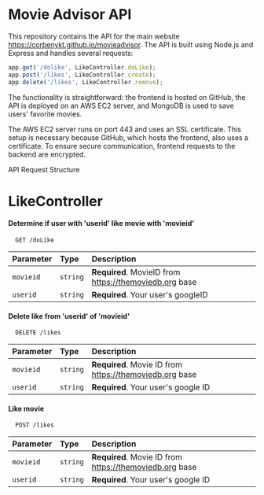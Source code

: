 
# Movie Advisor API

This repository contains the API for the main website https://corbenykt.github.io/movieadvisor. The API is built using Node.js and Express and handles several requests:

```javascript
app.get('/dolike', LikeController.doLike);
app.post('/likes', LikeController.create);
app.delete('/likes', LikeController.remove);
```
The functionality is straightforward: the frontend is hosted on GitHub, the API is deployed on an AWS EC2 server, and MongoDB is used to save users' favorite movies.

The AWS EC2 server runs on port 443 and uses an SSL certificate. This setup is necessary because GitHub, which hosts the frontend, also uses a certificate. To ensure secure communication, frontend requests to the backend are encrypted.

API Request Structure
# LikeController
#### Determine if user with 'userid' like movie with 'movieid'

```http
  GET /doLike
```

| Parameter | Type     | Description                |
| :-------- | :------- | :------------------------- |
| `movieid` | `string` | **Required**. MovieID from https://themoviedb.org base |
| `userid` | `string` | **Required**. Your user's googleID |

#### Delete like from 'userid' of 'movieid'

```http
  DELETE /likes
```

| Parameter | Type     | Description                       |
| :-------- | :------- | :-------------------------------- |
| `movieid` | `string` | **Required**. Movie ID from https://themoviedb.org base |
| `userid` | `string` | **Required**. Your user's google ID |

#### Like movie

```http
  POST /likes
```

| Parameter | Type     | Description                       |
| :-------- | :------- | :-------------------------------- |
| `movieid` | `string` | **Required**. Movie ID from https://themoviedb.org base |
| `userid` | `string` | **Required**. Your user's google ID |